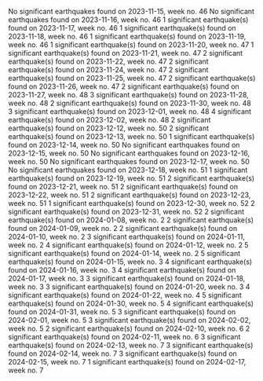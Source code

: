 No significant earthquakes found on 2023-11-15, week no. 46
No significant earthquakes found on 2023-11-16, week no. 46
1 significant earthquake(s) found on 2023-11-17, week no. 46
1 significant earthquake(s) found on 2023-11-18, week no. 46
1 significant earthquake(s) found on 2023-11-19, week no. 46
1 significant earthquake(s) found on 2023-11-20, week no. 47
1 significant earthquake(s) found on 2023-11-21, week no. 47
2 significant earthquake(s) found on 2023-11-22, week no. 47
2 significant earthquake(s) found on 2023-11-24, week no. 47
2 significant earthquake(s) found on 2023-11-25, week no. 47
2 significant earthquake(s) found on 2023-11-26, week no. 47
2 significant earthquake(s) found on 2023-11-27, week no. 48
3 significant earthquake(s) found on 2023-11-28, week no. 48
2 significant earthquake(s) found on 2023-11-30, week no. 48
3 significant earthquake(s) found on 2023-12-01, week no. 48
4 significant earthquake(s) found on 2023-12-02, week no. 48
2 significant earthquake(s) found on 2023-12-12, week no. 50
2 significant earthquake(s) found on 2023-12-13, week no. 50
1 significant earthquake(s) found on 2023-12-14, week no. 50
No significant earthquakes found on 2023-12-15, week no. 50
No significant earthquakes found on 2023-12-16, week no. 50
No significant earthquakes found on 2023-12-17, week no. 50
No significant earthquakes found on 2023-12-18, week no. 51
1 significant earthquake(s) found on 2023-12-19, week no. 51
2 significant earthquake(s) found on 2023-12-21, week no. 51
2 significant earthquake(s) found on 2023-12-22, week no. 51
2 significant earthquake(s) found on 2023-12-23, week no. 51
1 significant earthquake(s) found on 2023-12-30, week no. 52
2 significant earthquake(s) found on 2023-12-31, week no. 52
2 significant earthquake(s) found on 2024-01-08, week no. 2
2 significant earthquake(s) found on 2024-01-09, week no. 2
2 significant earthquake(s) found on 2024-01-10, week no. 2
3 significant earthquake(s) found on 2024-01-11, week no. 2
4 significant earthquake(s) found on 2024-01-12, week no. 2
5 significant earthquake(s) found on 2024-01-14, week no. 2
5 significant earthquake(s) found on 2024-01-15, week no. 3
4 significant earthquake(s) found on 2024-01-16, week no. 3
4 significant earthquake(s) found on 2024-01-17, week no. 3
3 significant earthquake(s) found on 2024-01-18, week no. 3
3 significant earthquake(s) found on 2024-01-20, week no. 3
4 significant earthquake(s) found on 2024-01-22, week no. 4
5 significant earthquake(s) found on 2024-01-30, week no. 5
4 significant earthquake(s) found on 2024-01-31, week no. 5
3 significant earthquake(s) found on 2024-02-01, week no. 5
3 significant earthquake(s) found on 2024-02-02, week no. 5
2 significant earthquake(s) found on 2024-02-10, week no. 6
2 significant earthquake(s) found on 2024-02-11, week no. 6
3 significant earthquake(s) found on 2024-02-13, week no. 7
3 significant earthquake(s) found on 2024-02-14, week no. 7
3 significant earthquake(s) found on 2024-02-15, week no. 7
1 significant earthquake(s) found on 2024-02-17, week no. 7
